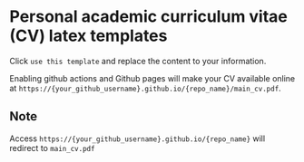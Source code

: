 # Personal academic curriculum vitae (CV) latex templates
Click `use this template` and replace the content to your information.

Enabling github actions and Github pages will make your CV available online at ```https://{your_github_username}.github.io/{repo_name}/main_cv.pdf```.

## Note

Access `https://{your_github_username}.github.io/{repo_name}` will redirect to `main_cv.pdf`
